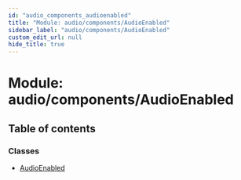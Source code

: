 ```yaml
---
id: "audio_components_audioenabled"
title: "Module: audio/components/AudioEnabled"
sidebar_label: "audio/components/AudioEnabled"
custom_edit_url: null
hide_title: true
---
```


# Module: audio/components/AudioEnabled

## Table of contents

### Classes

- [AudioEnabled](../classes/audio_components_audioenabled.audioenabled.md)
